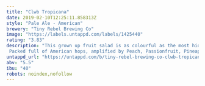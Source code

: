```yaml
---
title: "Clwb Tropicana"
date: 2019-02-10T12:25:11.858313Z
style: "Pale Ale - American"
brewery: "Tiny Rebel Brewing Co"
image: "https://labels.untappd.com/labels/1425440"
rating: "3.83"
description: "This grown up fruit salad is as colourful as the most hideous Hawaiian shirt you’ve ever seen. It’s super juicy and crammed full of fruity hop flavours that will have your mouth watering. Imagine sitting by the pool in the blazing sun with a cocktail in one hand, but instead of a dainty little glass it’s served by the pint! Packed full of American hops, amplified by Peach, Passionfruit, Pineapple and Mango flavours!"
untappd_url: "https://untappd.com/b/tiny-rebel-brewing-co-clwb-tropicana/1425440"
abv: "5.5"
ibu: "40"
robots: noindex,nofollow
---
```

